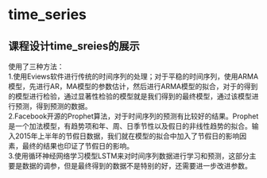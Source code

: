 # time_series
## 课程设计time_sreies的展示
使用了三种方法：<br/>
1.使用Eviews软件进行传统的时间序列的处理；对于平稳的时间序列，使用ARMA模型，先进行AR，MA模型的参数估计，然后进行ARMA模型的拟合，对于的得到的模型进行检验，通过显著性检验的模型就是我们得到的最终模型，通过该模型进行预测，得到预测的数据。<br/>
2.Facebook开源的Prophet算法，对于时间序列的预测有比较好的结果。Prophet是一个加法模型，有趋势项和年、周、日季节性以及假日的非线性趋势的拟合。输入2015年上半年的节假日数据，我们就在模型的拟合中加入了节假日的影响因素，最终的结果也印证了节假日的影响。<br/>
3.使用循环神经网络学习模型LSTM来对时间序列数据进行学习和预测，这部分主要是数据的调参，但是最终得到的数据不是特别的好，还需要进一步改进参数。<br/>
